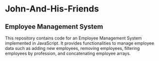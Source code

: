 # John-And-His-Friends
## Employee Management System

This repository contains code for an Employee Management System implemented in JavaScript. It provides functionalities to manage employee data such as adding new employees, removing employees, filtering employees by profession, and concatenating employee arrays.